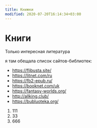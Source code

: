 ```yaml
---
title: Книжки
modified: 2020-07-20T16:14:34+03:00
---
```


# Книги

Только интересная литература

я там обещала список сайтов-библиотек:
- <https://flibusta.site/>  
- <https://litnet.com/ru>  
- <https://fb2-epub.ru/>  
- <https://booknet.com/uk>  
- <https://fantasy-worlds.org/>  
- <http://allking.club/>  
- <https://bubluoteka.org/>  

1. 111
1. 33
1. 666